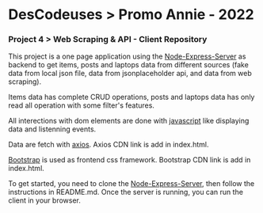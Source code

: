 # DesCodeuses > Promo Annie - 2022
### Project 4 >  Web Scraping & API - Client Repository

This project is a one page application using the [Node-Express-Server](https://github.com/descodeuses/Node-Express-Server) as backend to get items, posts and laptops data from different sources (fake data from local json file, data from jsonplaceholder api, and data from web scraping).

Items data has complete CRUD operations, posts and laptops data has only read all operation with some filter's features.

All interections with dom elements are done with [javascript](https://developer.mozilla.org/fr/docs/Learn/JavaScript/Client-side_web_APIs/Manipulating_documents) like displaying data and listenning events.

Data are fetch with [axios](https://www.npmjs.com/package/axios). Axios CDN link is add in index.html.

[Bootstrap](https://getbootstrap.com/docs/5.1/getting-started/introduction/) is used as frontend css framework. Bootstrap CDN link is add in index.html.

To get started, you need to clone the [Node-Express-Server](https://github.com/descodeuses/Node-Express-Server), then follow the instructions in README.md.
Once the server is running, you can run the client in your browser.